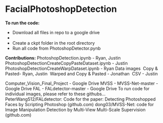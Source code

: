 # FacialPhotoshopDetection

__To run the code:__
- Download all files in repo to a google drive
- 
- Create a ckpt folder in the root directory
- Run all code from PhotoshopDetector.pynb

__Contributions:__
PhotoshopDetection.ipynb - Ryan, Justin
PhotoshopDetectionCreateCopyPasteDataset.ipynb - Justin
PhotoshopDetectionCreateWarpDataset.ipynb - Ryan
Data images
&nbsp;Copy & Pasted- Ryan, Justin
&nbsp;Warped and Copy & Pasted - Jonathan
&nbsp;CSV - Justin

Computer_Vision_Final_Project - Google Drive
MVSS - MVSS-Net-master - Google Drive
FAL - FALdetector-master - Google Drive
To run code for individual images, please refer to these githubs…
PeterWang512/FALdetector: Code for the paper: Detecting Photoshopped Faces by Scripting Photoshop (github.com)
dong03/MVSS-Net: code for Image Manipulation Detection by Multi-View Multi-Scale Supervision (github.com)
